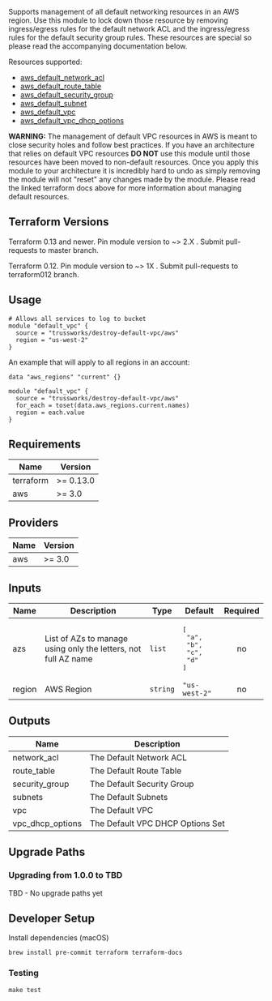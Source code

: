 Supports management of all default networking resources in an AWS region. Use this module to lock down those
resource by removing ingress/egress rules for the default network ACL and the ingress/egress rules for the default
security group rules. These resources are special so please read the accompanying documentation below.

Resources supported:

- [aws_default_network_acl](https://www.terraform.io/docs/providers/aws/r/default_network_acl.html)
- [aws_default_route_table](https://www.terraform.io/docs/providers/aws/r/default_route_table.html)
- [aws_default_security_group](https://www.terraform.io/docs/providers/aws/r/default_security_group.html)
- [aws_default_subnet](https://www.terraform.io/docs/providers/aws/r/default_subnet.html)
- [aws_default_vpc](https://www.terraform.io/docs/providers/aws/r/default_vpc.html)
- [aws_default_vpc_dhcp_options](https://www.terraform.io/docs/providers/aws/r/default_vpc_dhcp_options.html)

**WARNING:** The management of default VPC resources in AWS is meant to close security holes and follow best
practices. If you have an architecture that relies on default VPC resources **DO NOT** use this module until those
resources have been moved to non-default resources. Once you apply this module to your architecture it is
incredibly hard to undo as simply removing the module will not "reset" any changes made by the module. Please
read the linked terraform docs above for more information about managing default resources.

## Terraform Versions

Terraform 0.13 and newer. Pin module version to ~> 2.X . Submit pull-requests to master branch.

Terraform 0.12. Pin module version to ~> 1X . Submit pull-requests to terraform012 branch.


## Usage

```hcl
# Allows all services to log to bucket
module "default_vpc" {
  source = "trussworks/destroy-default-vpc/aws"
  region = "us-west-2"
}
```

An example that will apply to all regions in an account:

```hcl
data "aws_regions" "current" {}

module "default_vpc" {
  source = "trussworks/destroy-default-vpc/aws"
  for_each = toset(data.aws_regions.current.names)
  region = each.value
}
```

<!-- BEGINNING OF PRE-COMMIT-TERRAFORM DOCS HOOK -->
## Requirements

| Name | Version |
|------|---------|
| terraform | >= 0.13.0 |
| aws | >= 3.0 |

## Providers

| Name | Version |
|------|---------|
| aws | >= 3.0 |

## Inputs

| Name | Description | Type | Default | Required |
|------|-------------|------|---------|:--------:|
| azs | List of AZs to manage using only the letters, not full AZ name | `list` | <pre>[<br>  "a",<br>  "b",<br>  "c",<br>  "d"<br>]</pre> | no |
| region | AWS Region | `string` | `"us-west-2"` | no |

## Outputs

| Name | Description |
|------|-------------|
| network\_acl | The Default Network ACL |
| route\_table | The Default Route Table |
| security\_group | The Default Security Group |
| subnets | The Default Subnets |
| vpc | The Default VPC |
| vpc\_dhcp\_options | The Default VPC DHCP Options Set |

<!-- END OF PRE-COMMIT-TERRAFORM DOCS HOOK -->

## Upgrade Paths

### Upgrading from 1.0.0 to TBD

TBD - No upgrade paths yet

## Developer Setup

Install dependencies (macOS)

```shell
brew install pre-commit terraform terraform-docs
```

### Testing

```shell
make test
```
